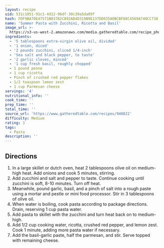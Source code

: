 ```yaml
---
layout: recipe
uid: 531c1051-91c1-4d12-96df-30c39a5da09f
hash: FDF9BA70E47571B03782C892AD4D319B9E137DD035A0BCBF88C4569A740CC738
name: 'Summer Pasta with Zucchini, Ricotta and Basil'
image_url: >-
  https://s3-us-west-2.amazonaws.com/media.gatheredtable.com/recipe_photos/2bdb93dd-62c3-41d5-9b67-bc382996f053.1024x768_q85_crop.jpg
ingredients:
  - '5 tablespoons extra-virgin olive oil, divided'
  - '1 onion, diced'
  - '2 pounds zucchini, sliced 1/4-inch'
  - 'Sea salt and black pepper, to taste'
  - '2 garlic cloves, minced'
  - '1 cup fresh basil, roughly chopped'
  - 1 pound penne
  - 1 cup ricotta
  - Pinch of crushed red pepper flakes
  - 1/2 teaspoon lemon zest
  - 1 cup Parmesan cheese
servings: '4'
nutritional_info: ''
cook_time: ''
prep_time: ''
total_time: ''
source_url: 'https://www.gatheredtable.com/recipes/940822'
difficulty: Medium
rating: 3
tags:
  - Pasta
description: ''
---
```

## Directions

1. In a large skillet or dutch oven, heat 2 tablespoons olive oil on medium-high heat. Add onions and cook 5 minutes, stirring.
2. Add zucchini and salt and pepper to taste. Continue cooking until zucchini is soft, 8-10 minutes. Turn off heat.
3. Meanwhile, pound garlic, basil, and a pinch of salt into a rough paste using a mortar and pestle or mini food processor. Stir in 3 tablespoons of olive oil.
4. When water is boiling, cook pasta according to package directions. Drain, reserving 1 cup pasta water.
5. Add pasta to skillet with the zucchini and turn heat back on to medium-high.
6. Add 1/2 cup cooking water, ricotta, crushed red pepper, and lemon zest. Cook 1 minute, adding more pasta water if necessary.
7. Add the basil-garlic paste, half the parmesan, and stir. Serve topped with remaining cheese.
